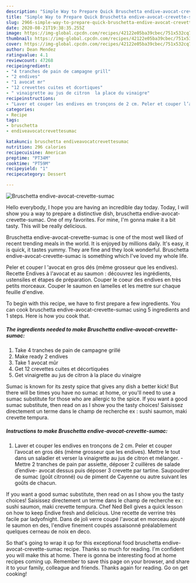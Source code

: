 ```yaml
---
description: "Simple Way to Prepare Quick Bruschetta endive-avocat-crevette-sumac"
title: "Simple Way to Prepare Quick Bruschetta endive-avocat-crevette-sumac"
slug: 2966-simple-way-to-prepare-quick-bruschetta-endive-avocat-crevette-sumac
date: 2020-08-21T19:38:35.255Z
image: https://img-global.cpcdn.com/recipes/42122e05ba39cbec/751x532cq70/bruschetta-endive-avocat-crevette-sumac-photo-principale-de-la-recette.jpg
thumbnail: https://img-global.cpcdn.com/recipes/42122e05ba39cbec/751x532cq70/bruschetta-endive-avocat-crevette-sumac-photo-principale-de-la-recette.jpg
cover: https://img-global.cpcdn.com/recipes/42122e05ba39cbec/751x532cq70/bruschetta-endive-avocat-crevette-sumac-photo-principale-de-la-recette.jpg
author: Dean Mendez
ratingvalue: 4.1
reviewcount: 47268
recipeingredient:
- "4 tranches de pain de campagne grill"
- "2 endives"
- "1 avocat mr"
- "12 crevettes cuites et dcortiques"
- " vinaigrette au jus de citron  la place du vinaigre"
recipeinstructions:
- "Laver et couper les endives en tronçons de 2 cm. Peler et couper l’avocat en gros dés (même grosseur que les endives). Mettre le tout dans un saladier et verser la vinaigrette au jus de citron et mélanger.  Mettre 2 tranches de pain par assiette, déposer 2 cuillères de salade d’endive- avocat dessus puis déposer 3 crevette par tartine. Saupoudrer de sumac (goût citronné) ou de piment de Cayenne ou autre suivant les goûts de chacun."
categories:
- Recipe
tags:
- bruschetta
- endiveavocatcrevettesumac

katakunci: bruschetta endiveavocatcrevettesumac 
nutrition: 296 calories
recipecuisine: American
preptime: "PT34M"
cooktime: "PT59M"
recipeyield: "1"
recipecategory: Dessert

---
```



![Bruschetta endive-avocat-crevette-sumac](https://img-global.cpcdn.com/recipes/42122e05ba39cbec/751x532cq70/bruschetta-endive-avocat-crevette-sumac-photo-principale-de-la-recette.jpg)

Hello everybody, I hope you are having an incredible day today. Today, I will show you a way to prepare a distinctive dish, bruschetta endive-avocat-crevette-sumac. One of my favorites. For mine, I'm gonna make it a bit tasty. This will be really delicious.

Bruschetta endive-avocat-crevette-sumac is one of the most well liked of recent trending meals in the world. It is enjoyed by millions daily. It's easy, it is quick, it tastes yummy. They are fine and they look wonderful. Bruschetta endive-avocat-crevette-sumac is something which I've loved my whole life.

Peler et couper l &#39;avocat en gros dés (même grosseur que les endives). Recette Endives à l&#39;avocat et au saumon : découvrez les ingrédients, ustensiles et étapes de préparation. Couper le coeur des endives en très petits morceaux. Couper le saumon en lamelles et les mettre sur chaque feuille d&#39;endive.


To begin with this recipe, we have to first prepare a few ingredients. You can cook bruschetta endive-avocat-crevette-sumac using 5 ingredients and 1 steps. Here is how you cook that.

<!--inarticleads1-->

##### The ingredients needed to make Bruschetta endive-avocat-crevette-sumac:

1. Take 4 tranches de pain de campagne grillé
1. Make ready 2 endives
1. Take 1 avocat mûr
1. Get 12 crevettes cuites et décortiquées
1. Get  vinaigrette au jus de citron à la place du vinaigre


Sumac is known for its zesty spice that gives any dish a better kick! But there will be times you have no sumac at home, or you&#39;ll need to use a sumac substitute for those who are allergic to the spice. If you want a good sumac substitute, then read on as I show you the tasty choices! Saisissez directement un terme dans le champ de recherche ex : sushi saumon, maki crevette tempura. 

<!--inarticleads2-->

##### Instructions to make Bruschetta endive-avocat-crevette-sumac:

1. Laver et couper les endives en tronçons de 2 cm. Peler et couper l’avocat en gros dés (même grosseur que les endives). Mettre le tout dans un saladier et verser la vinaigrette au jus de citron et mélanger.  - Mettre 2 tranches de pain par assiette, déposer 2 cuillères de salade d’endive- avocat dessus puis déposer 3 crevette par tartine. Saupoudrer de sumac (goût citronné) ou de piment de Cayenne ou autre suivant les goûts de chacun.


If you want a good sumac substitute, then read on as I show you the tasty choices! Saisissez directement un terme dans le champ de recherche ex : sushi saumon, maki crevette tempura. Chef Ned Bell gives a quick lesson on how to keep Endive fresh and delicious. Une recette de verrine très facile par ladyofnight. Dans de joli verre coupé l&#39;avocat en morceau ajouté le saumon en des, l&#39;endive finement coupés assaisonné préalablement quelques cerneau de noix en deco. 

So that's going to wrap it up for this exceptional food bruschetta endive-avocat-crevette-sumac recipe. Thanks so much for reading. I'm confident you will make this at home. There is gonna be interesting food at home recipes coming up. Remember to save this page on your browser, and share it to your family, colleague and friends. Thanks again for reading. Go on get cooking!
